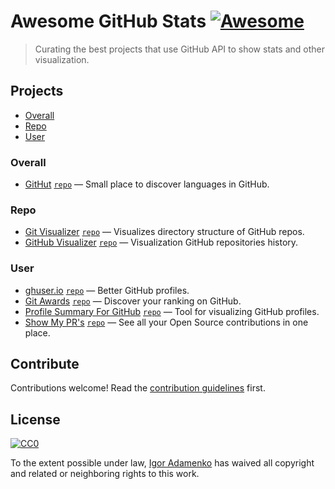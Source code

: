 # Awesome GitHub Stats [![Awesome](https://awesome.re/badge.svg)](https://awesome.re)

> Curating the best projects that use GitHub API to show stats and other visualization.

## Projects

- [Overall](#overall)
- [Repo](#repo)
- [User](#user)

### Overall

- [GitHut](https://githut.info) [`repo`](https://github.com/littleark/githut) — Small place to discover languages in GitHub.

### Repo

- [Git Visualizer](https://veniversum.me/git-visualizer/) [`repo`](https://github.com/veniversum/git-visualizer) — Visualizes directory structure of GitHub repos.
- [GitHub Visualizer](http://ghv.artzub.com) [`repo`](https://github.com/artzub/GitHubVisualizer) — Visualization GitHub repositories history.

### User

- [ghuser.io](https://ghuser.io) [`repo`](https://github.com/ghuser-io/ghuser.io) — Better GitHub profiles.
- [Git Awards](http://git-awards.com) [`repo`](https://github.com/vdaubry/github-awards) — Discover your ranking on GitHub.
- [Profile Summary For GitHub](https://profile-summary-for-github.com) [`repo`](https://github.com/tipsy/profile-summary-for-github) — Tool for visualizing GitHub profiles.
- [Show My PR's](https://showmyprs.com) [`repo`](https://github.com/karanjthakkar/showmyprs.com) — See all your Open Source contributions in one place.

## Contribute

Contributions welcome! Read the [contribution guidelines](CONTRIBUTING.md) first.

## License

[![CC0](http://mirrors.creativecommons.org/presskit/buttons/88x31/svg/cc-zero.svg)](https://creativecommons.org/publicdomain/zero/1.0/)

To the extent possible under law, [Igor Adamenko](https://igoradamenko.com) has waived all copyright and related or neighboring rights to this work.
